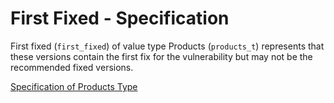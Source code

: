 # First Fixed - Specification

First fixed (`first_fixed`) of value type Products (`products_t`) represents that these versions contain the first fix for the vulnerability but may not be the recommended fixed versions.

[Specification of Products Type](../../../types/products-spec.en.md)
